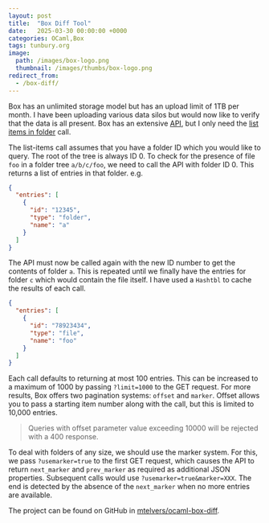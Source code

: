 ```yaml
---
layout: post
title:  "Box Diff Tool"
date:   2025-03-30 00:00:00 +0000
categories: OCaml,Box
tags: tunbury.org
image:
  path: /images/box-logo.png
  thumbnail: /images/thumbs/box-logo.png
redirect_from:
  - /box-diff/
---
```


Box has an unlimited storage model but has an upload limit of 1TB per month. I have been uploading various data silos but would now like to verify that the data is all present. Box has an extensive [API](https://developer.box.com/reference/), but I only need the [list items in folder](https://developer.box.com/reference/get-folders-id-items/) call.

The list-items call assumes that you have a folder ID which you would like to query. The root of the tree is always ID 0. To check for the presence of file `foo` in a folder tree `a/b/c/foo`, we need to call the API with folder ID 0. This returns a list of entries in that folder.  e.g.

```json
{
  "entries": [
    {
      "id": "12345",
      "type": "folder",
      "name": "a"
    }
  ]
}
```

The API must now be called again with the new ID number to get the contents of folder `a`. This is repeated until we finally have the entries for folder `c` which would contain the file itself. I have used a `Hashtbl` to cache the results of each call.

```json
{
  "entries": [
    {
      "id": "78923434",
      "type": "file",
      "name": "foo"
    }
  ]
}
```

Each call defaults to returning at most 100 entries. This can be increased to a maximum of 1000 by passing `?limit=1000` to the GET request. For more results, Box offers two pagination systems: `offset` and `marker`. Offset allows you to pass a starting item number along with the call, but this is limited to 10,000 entries.

> Queries with offset parameter value exceeding 10000 will be rejected with a 400 response.

To deal with folders of any size, we should use the marker system. For this, we pass `?usemarker=true` to the first GET request, which causes the API to return `next_marker` and `prev_marker` as required as additional JSON properties. Subsequent calls would use `?usemarker=true&marker=XXX`. The end is detected by the absence of the `next_marker` when no more entries are available.

The project can be found on GitHub in [mtelvers/ocaml-box-diff](https://github.com/mtelvers/ocaml-box-diff).
